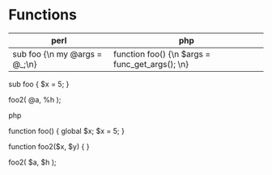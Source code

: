 # Functions

perl                | php
--------------------|---------------------
sub foo {\n my @args = @_;\n}                   | function foo() {\n   $args = func_get_args(); \n}
 
 
sub foo {
 $x = 5;
}




foo2( \@a, \%h );









php

function foo() {
 global $x;
 $x = 5;
}
 
function foo2($x, $y) {
}
 
foo2( $a, $h );